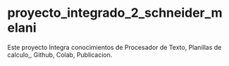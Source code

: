# proyecto_integrado_2_schneider_melani
Este proyecto Integra conocimientos de Procesador de Texto, Planillas de calculo,, Github, Colab, Publicacion.
